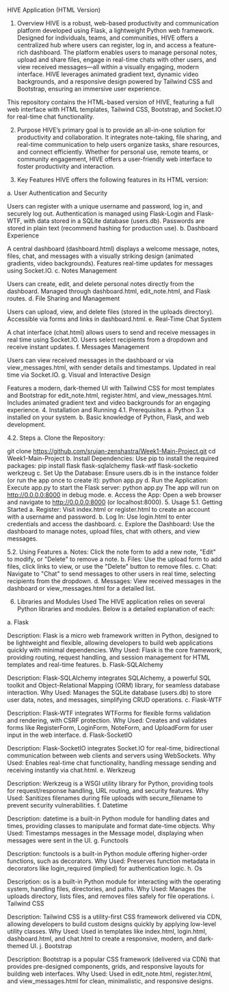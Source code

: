 HIVE Application (HTML Version)
1. Overview
HIVE is a robust, web-based productivity and communication platform developed using Flask, a lightweight Python web framework. Designed for individuals, teams, and communities, HIVE offers a centralized hub where users can register, log in, and access a feature-rich dashboard. The platform enables users to manage personal notes, upload and share files, engage in real-time chats with other users, and view received messages—all within a visually engaging, modern interface. HIVE leverages animated gradient text, dynamic video backgrounds, and a responsive design powered by Tailwind CSS and Bootstrap, ensuring an immersive user experience.

This repository contains the HTML-based version of HIVE, featuring a full web interface with HTML templates, Tailwind CSS, Bootstrap, and Socket.IO for real-time chat functionality.

2. Purpose
HIVE’s primary goal is to provide an all-in-one solution for productivity and collaboration. It integrates note-taking, file sharing, and real-time communication to help users organize tasks, share resources, and connect efficiently. Whether for personal use, remote teams, or community engagement, HIVE offers a user-friendly web interface to foster productivity and interaction.

3. Key Features
HIVE offers the following features in its HTML version:

a. User Authentication and Security

Users can register with a unique username and password, log in, and securely log out.
Authentication is managed using Flask-Login and Flask-WTF, with data stored in a SQLite database (users.db).
Passwords are stored in plain text (recommend hashing for production use).
b. Dashboard Experience

A central dashboard (dashboard.html) displays a welcome message, notes, files, chat, and messages with a visually striking design (animated gradients, video backgrounds).
Features real-time updates for messages using Socket.IO.
c. Notes Management

Users can create, edit, and delete personal notes directly from the dashboard.
Managed through dashboard.html, edit_note.html, and Flask routes.
d. File Sharing and Management

Users can upload, view, and delete files (stored in the uploads directory).
Accessible via forms and links in dashboard.html.
e. Real-Time Chat System

A chat interface (chat.html) allows users to send and receive messages in real time using Socket.IO.
Users select recipients from a dropdown and receive instant updates.
f. Messages Management

Users can view received messages in the dashboard or via view_messages.html, with sender details and timestamps.
Updated in real time via Socket.IO.
g. Visual and Interactive Design

Features a modern, dark-themed UI with Tailwind CSS for most templates and Bootstrap for edit_note.html, register.html, and view_messages.html.
Includes animated gradient text and video backgrounds for an engaging experience.
4. Installation and Running
4.1. Prerequisites
a. Python 3.x installed on your system.
b. Basic knowledge of Python, Flask, and web development.

4.2. Steps
a. Clone the Repository:

git clone https://github.com/srujan-zenshastra/Week1-Main-Project.git
cd Week1-Main-Project b. Install Dependencies:
Use pip to install the required packages: pip install flask flask-sqlalchemy flask-wtf flask-socketio werkzeug c. Set Up the Database:
Ensure users.db is in the instance folder (or run the app once to create it): python app.py d. Run the Application:
Execute app.py to start the Flask server: python app.py The app will run on http://0.0.0.0:8000 in debug mode. e. Access the App:
Open a web browser and navigate to http://0.0.0.0:8000 (or localhost:8000).
5. Usage
5.1. Getting Started
a. Register: Visit index.html or register.html to create an account with a username and password.
b. Log In: Use login.html to enter credentials and access the dashboard.
c. Explore the Dashboard: Use the dashboard to manage notes, upload files, chat with others, and view messages.

5.2. Using Features
a. Notes: Click the note form to add a new note, "Edit" to modify, or "Delete" to remove a note.
b. Files: Use the upload form to add files, click links to view, or use the "Delete" button to remove files.
c. Chat: Navigate to "Chat" to send messages to other users in real time, selecting recipients from the dropdown.
d. Messages: View received messages in the dashboard or view_messages.html for a detailed list.

6. Libraries and Modules Used
The HIVE application relies on several Python libraries and modules. Below is a detailed explanation of each:

a. Flask

Description: Flask is a micro web framework written in Python, designed to be lightweight and flexible, allowing developers to build web applications quickly with minimal dependencies.
Why Used: Flask is the core framework, providing routing, request handling, and session management for HTML templates and real-time features.
b. Flask-SQLAlchemy

Description: Flask-SQLAlchemy integrates SQLAlchemy, a powerful SQL toolkit and Object-Relational Mapping (ORM) library, for seamless database interaction.
Why Used: Manages the SQLite database (users.db) to store user data, notes, and messages, simplifying CRUD operations.
c. Flask-WTF

Description: Flask-WTF integrates WTForms for flexible forms validation and rendering, with CSRF protection.
Why Used: Creates and validates forms like RegisterForm, LoginForm, NoteForm, and UploadForm for user input in the web interface.
d. Flask-SocketIO

Description: Flask-SocketIO integrates Socket.IO for real-time, bidirectional communication between web clients and servers using WebSockets.
Why Used: Enables real-time chat functionality, handling message sending and receiving instantly via chat.html.
e. Werkzeug

Description: Werkzeug is a WSGI utility library for Python, providing tools for request/response handling, URL routing, and security features.
Why Used: Sanitizes filenames during file uploads with secure_filename to prevent security vulnerabilities.
f. Datetime

Description: datetime is a built-in Python module for handling dates and times, providing classes to manipulate and format date-time objects.
Why Used: Timestamps messages in the Message model, displaying when messages were sent in the UI.
g. Functools

Description: functools is a built-in Python module offering higher-order functions, such as decorators.
Why Used: Preserves function metadata in decorators like login_required (implied) for authentication logic.
h. Os

Description: os is a built-in Python module for interacting with the operating system, handling files, directories, and paths.
Why Used: Manages the uploads directory, lists files, and removes files safely for file operations.
i. Tailwind CSS

Description: Tailwind CSS is a utility-first CSS framework delivered via CDN, allowing developers to build custom designs quickly by applying low-level utility classes.
Why Used: Used in templates like index.html, login.html, dashboard.html, and chat.html to create a responsive, modern, and dark-themed UI.
j. Bootstrap

Description: Bootstrap is a popular CSS framework (delivered via CDN) that provides pre-designed components, grids, and responsive layouts for building web interfaces.
Why Used: Used in edit_note.html, register.html, and view_messages.html for clean, minimalistic, and responsive designs.

